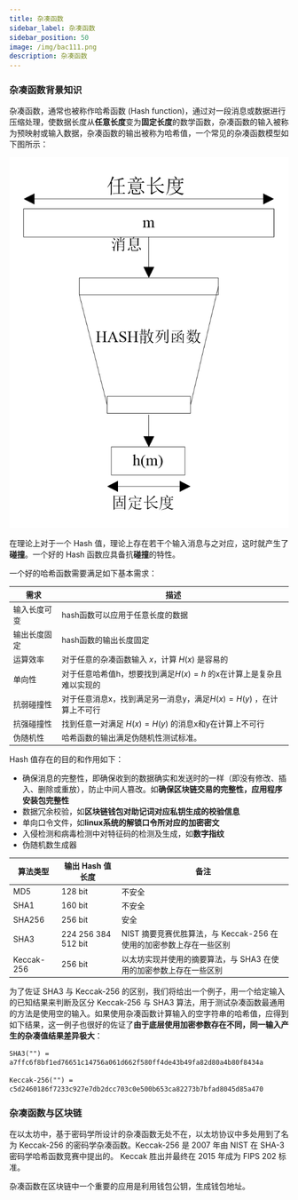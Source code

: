 ```yaml
---
title: 杂凑函数
sidebar_label: 杂凑函数
sidebar_position: 50
image: /img/bac111.png
description: 杂凑函数
---
```


### 杂凑函数背景知识

杂凑函数，通常也被称作哈希函数 (Hash function)，通过对一段消息或数据进行压缩处理，使数据长度从**任意长度**变为**固定长度**的数学函数，杂凑函数的输入被称为预映射或输入数据，杂凑函数的输出被称为哈希值，一个常见的杂凑函数模型如下图所示：

![hash](./assets/hash.png)

在理论上对于一个 Hash 值，理论上存在若干个输入消息与之对应，这时就产生了**碰撞**。一个好的 Hash 函数应具备抗**碰撞**的特性。

一个好的哈希函数需要满足如下基本需求：

| 需求     | 描述                                       |
| ------ | ---------------------------------------- |
| 输入长度可变 | hash函数可以应用于任意长度的数据                       |
| 输出长度固定 | hash函数的输出长度固定                            |
| 运算效率     | 对于任意的杂凑函数输入 $x$，计算 $H(x)$ 是容易的                 |
| 单向性    | 对于任意哈希值h，想要找到满足$H(x)=h$ 的x在计算上是复杂且难以实现的       |
| 抗弱碰撞性  | 对于任意消息x，找到满足另一消息y，满足$H(x)=H(y)$ ，在计算上不可行 |
| 抗强碰撞性  | 找到任意一对满足 $H(x)=H(y)$ 的消息x和y在计算上不可行      |
| 伪随机性   | 哈希函数的输出满足伪随机性测试标准。                       |

Hash 值存在的目的和作用如下：

- 确保消息的完整性，即确保收到的数据确实和发送时的一样（即没有修改、插入、删除或重放），防止中间人篡改。如**确保区块链交易的完整性，应用程序安装包完整性**
- 数据冗余校验，如**区块链钱包对助记词对应私钥生成的校验信息**
- 单向口令文件，如**linux系统的解锁口令所对应的加密密文**
- 入侵检测和病毒检测中对特征码的检测及生成，如**数字指纹**
- 伪随机数生成器


| 算法类型   | 输出 Hash 值长度       | 备注    |
| ------ | ----------------- | ----------------- |
| MD5    | 128 bit  | 不安全  |
| SHA1   | 160 bit           | 不安全          |
| SHA256 | 256 bit           | 安全           |
| SHA3 | 224 256 384 512 bit | NIST 摘要竞赛优胜算法，与 Keccak-256 在使用的加密参数上存在一些区别 |
| Keccak-256 | 256 bit | 以太坊实现并使用的摘要算法，与 SHA3 在使用的加密参数上存在一些区别 |

为了佐证 SHA3 与 Keccak-256 的区别，我们将给出一个例子，用一个给定输入的已知结果来判断及区分 Keccak-256 与 SHA3 算法，用于测试杂凑函数最通用的方法是使用空的输入。如果使用杂凑函数计算输入的空字符串的哈希值，应得到如下结果，这一例子也很好的佐证了**由于底层使用加密参数存在不同，同一输入产生的杂凑值结果差异极大**：

```
SHA3("") = a7ffc6f8bf1ed76651c14756a061d662f580ff4de43b49fa82d80a4b80f8434a

Keccak-256("") = c5d2460186f7233c927e7db2dcc703c0e500b653ca82273b7bfad8045d85a470
```

### 杂凑函数与区块链

在以太坊中，基于密码学所设计的杂凑函数无处不在，以太坊协议中多处用到了名为 Keccak-256 的密码学杂凑函数。Keccak-256 是 2007 年由 NIST 在 SHA-3 密码学哈希函数竞赛中提出的。 Keccak 胜出并最终在 2015 年成为 FIPS 202 标准。

杂凑函数在区块链中一个重要的应用是利用钱包公钥，生成钱包地址。